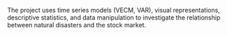  The project uses time series models (VECM, VAR), visual representations, descriptive statistics, and data manipulation to investigate the relationship between natural disasters and the stock market.
